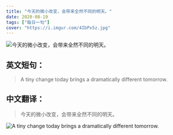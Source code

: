 ```yaml
---
title: "今天的微小改变，会带来全然不同的明天。"
date: 2020-08-19
tags: ["每日一句"]
cover: "https://i.imgur.com/4IbPx5z.jpg"
---
```


![今天的微小改变，会带来全然不同的明天。](https://i.imgur.com/y7p5Yah.jpg)

## 英文短句：
> A tiny change today brings a dramatically different tomorrow.

<!--more-->

## 中文翻译：
> 今天的微小改变，会带来全然不同的明天。

![A tiny change today brings a dramatically different tomorrow.](https://i.imgur.com/dEGNLVb.jpg)

